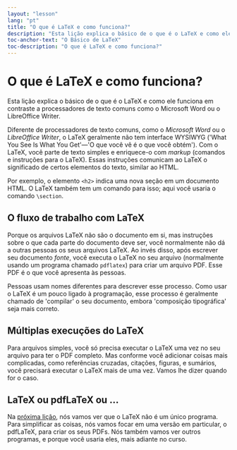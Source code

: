 ```yaml
---
layout: "lesson"
lang: "pt"
title: "O que é LaTeX e como funciona?"
description: "Esta lição explica o básico de o que é o LaTeX e como ele funciona em contraste a processadores de texto comuns como o Microsoft Word ou o LibreOffice Writer."
toc-anchor-text: "O Básico de LaTeX"
toc-description: "O que é LaTeX e como funciona?"
---
```



# O que é LaTeX e como funciona?

<span
  class="summary">Esta lição explica o básico de o que é o LaTeX e como ele
  funciona em contraste a processadores de texto comuns como o Microsoft
  Word ou o LibreOffice Writer.</span>

Diferente de processadores de texto comuns, como o _Microsoft Word_ ou o
_LibreOffice Writer_, o LaTeX geralmente não tem interface WYSIWYG ('What You
See Is What You Get'&mdash;'O que você vê é o que você obtém').  Com o LaTeX,
você parte de texto simples e enriquece-o com _markup_ (comandos e instruções
para o LaTeX).  Essas instruções comunicam ao LaTeX o significado de certos
elementos do texto, similar ao HTML.

Por exemplo, o elemento `<h2>` indica uma nova seção em um documento HTML.
O LaTeX também tem um comando para isso; aqui você usaria o comando `\section`.

## O fluxo de trabalho com LaTeX

Porque os arquivos LaTeX não são o documento em si, mas instruções sobre o que
cada parte do documento deve ser, você normalmente não dá a outras pessoas os
seus arquivos LaTeX.  Ao invés disso, após escrever seu documento _fonte_, você
executa o LaTeX no seu arquivo (normalmente usando um programa chamado
`pdflatex`) para criar um arquivo PDF.  Esse PDF é o que você apresenta às
pessoas.

Pessoas usam nomes diferentes para descrever esse processo.  Como usar o LaTeX
é um pouco ligado à programação, esse processo é geralmente chamado de
'compilar' o seu documento, embora 'composição tipográfica' seja mais correto.

## Múltiplas execuções do LaTeX

Para arquivos simples, você só precisa executar o LaTeX uma vez no seu arquivo
para ter o PDF completo.  Mas conforme você adicionar coisas mais complicadas,
como referências cruzadas, citações, figuras, e sumários, você precisará
executar o LaTeX mais de uma vez.  Vamos lhe dizer quando for o caso.

## LaTeX ou pdfLaTeX ou ...

Na [próxima lição](lesson-02), nós vamos ver que o LaTeX não é um único
programa.  Para simplificar as coisas, nós vamos focar em uma versão em
particular, o pdfLaTeX, para criar os seus PDFs.  Nós também vamos ver outros
programas, e porque você usaria eles, mais adiante no curso.

